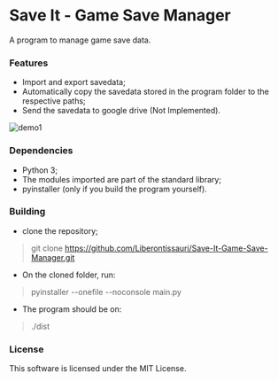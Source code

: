 # Save It - Game Save Manager
A program to manage game save data.

### Features

- Import and export savedata;
- Automatically copy the savedata stored in the program folder to the respective paths;
- Send the savedata to google drive (Not Implemented).

![demo1](https://i.imgur.com/JMP5RpF.png)

### Dependencies

- Python 3;
- The modules imported are part of the standard library;
- pyinstaller (only if you build the program yourself).

### Building

- clone the repository;

> git clone https://github.com/Liberontissauri/Save-It-Game-Save-Manager.git

- On the cloned folder, run:

> pyinstaller --onefile --noconsole main.py

- The program should be on:

> ./dist

### License

This software is licensed under the MIT License.
